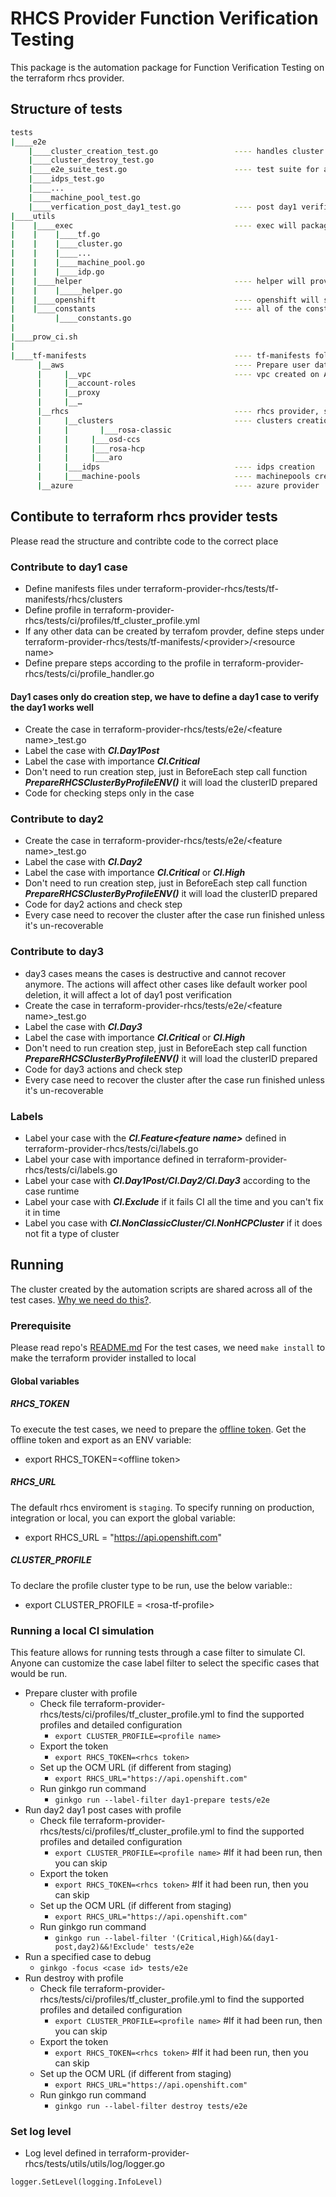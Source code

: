 # RHCS Provider Function Verification Testing

This package is the automation package for Function Verification Testing on the terraform rhcs provider.

## Structure of tests

```bash
tests
|____e2e      
    |____cluster_creation_test.go                 ---- handles cluster creation by profile
    |____cluster_destroy_test.go
    |____e2e_suite_test.go                        ---- test suite for all the e2e tests
    |____idps_test.go
    |____...
    |____machine_pool_test.go
    |____verfication_post_day1_test.go            ---- post day1 verification tests
|____utils
|    |____exec                                    ---- exec will package the tf commands like init state apply destroy
|    |    |____tf.go
|    |    |____cluster.go
|    |    |____...
|    |    |____machine_pool.go
|    |    |____idp.go
|    |____helper                                  ---- helper will provide support functions during testing
|    |    |_____helper.go
|    |____openshift                               ---- openshift will support e2e check in cluster
|    |____constants                               ---- all of the constants will be defined in constants
|         |____constants.go
|       
|____prow_ci.sh
|
|____tf-manifests                                 ---- tf-manifests folder will contain all of the tf configuration files, separated by provider
      |__aws                                      ---- Prepare user data prepared on AWS for cluster creation 
      |     |__vpc                                ---- vpc created on AWS for cluster creation
      |     |__account-roles
      |     |__proxy
      |     |__…
      |__rhcs                                     ---- rhcs provider, separated by resources
      |     |__clusters                           ---- clusters creation separated by resource key
      |     |   	|___rosa-classic
      |     |     |___osd-ccs
      |     |     |___rosa-hcp
      |     |     |___aro
      |     |___idps                              ---- idps creation
      |     |___machine-pools                     ---- machinepools creation
      |__azure                                    ---- azure provider
```

## Contibute to terraform rhcs provider tests

Please read the structure and contribte code to the correct place

### Contribute to day1 case

* Define manifests files under terraform-provider-rhcs/tests/tf-manifests/rhcs/clusters
* Define profile in terraform-provider-rhcs/tests/ci/profiles/tf_cluster_profile.yml
* If any other data can be created by terrafom provder, define steps under terraform-provider-rhcs/tests/tf-manifests/\<provider\>/\<resource name\>
* Define prepare steps according to the profile in terraform-provider-rhcs/tests/ci/profile_handler.go

#### Day1 cases only do creation step, we have to define a day1 case to verify the day1 works well

* Create the case in terraform-provider-rhcs/tests/e2e/\<feature name\>_test.go
* Label the case with ***CI.Day1Post***
* Label the case with importance ***CI.Critical***
* Don't need to run creation step, just in BeforeEach step call function  ***PrepareRHCSClusterByProfileENV()*** it will load the clusterID prepared
* Code for checking steps  only in the case

### Contribute to day2

* Create the case in terraform-provider-rhcs/tests/e2e/\<feature name\>_test.go
* Label the case with ***CI.Day2***
* Label the case with importance ***CI.Critical*** or ***CI.High***
* Don't need to run creation step, just in BeforeEach step call function  ***PrepareRHCSClusterByProfileENV()*** it will load the clusterID prepared
* Code for day2 actions and check step
* Every case need to recover the cluster after the case run finished unless it's un-recoverable

### Contribute to day3

* day3 cases means the cases is destructive and cannot recover anymore. The actions will affect other cases like default worker pool deletion, it will affect a lot of day1 post verification
* Create the case in terraform-provider-rhcs/tests/e2e/\<feature name\>_test.go
* Label the case with ***CI.Day3***
* Label the case with importance ***CI.Critical*** or ***CI.High***
* Don't need to run creation step, just in BeforeEach step call function  ***PrepareRHCSClusterByProfileENV()*** it will load the clusterID prepared
* Code for day3 actions and check step
* Every case need to recover the cluster after the case run finished unless it's un-recoverable

### Labels

* Label your case with the ***CI.Feature\<feature name\>*** defined in terraform-provider-rhcs/tests/ci/labels.go
* Label your case with importance defined in terraform-provider-rhcs/tests/ci/labels.go
* Label your case with ***CI.Day1Post/CI.Day2/CI.Day3*** according to the case runtime
* Label your case with ***CI.Exclude*** if it fails CI all  the time and you can't fix it in time
* Label you case with ***CI.NonClassicCluster/CI.NonHCPCluster*** if it does not fit a type of cluster

## Running

The cluster created by the automation scripts are shared across all of the test cases. [Why we need do this?](./docs/challenge.md).

### Prerequisite

Please read repo's [README.md](../README.md)
For the test cases, we need `make install` to make the terraform provider installed to local

#### Global variables

##### RHCS_TOKEN

To execute the test cases, we need to prepare the [offline token](https://console.redhat.com/openshift/token/show). Get the offline token and export as an ENV variable:

* export RHCS_TOKEN=\<offline token\>

##### RHCS_URL

The default rhcs enviroment is `staging`. To specify running on production, integration or local, you can export the global variable:

* export RHCS_URL = "https://api.openshift.com"

##### CLUSTER_PROFILE

To declare the profile cluster type to be run, use the below variable::

* export CLUSTER_PROFILE = \<rosa-tf-profile\>

### Running a local CI simulation

This feature allows for running tests through a case filter to simulate CI. Anyone can customize the case label filter to select the specific cases that would be run.

* Prepare cluster with profile
  * Check file terraform-provider-rhcs/tests/ci/profiles/tf_cluster_profile.yml to find the supported profiles and detailed configuration
    * `export CLUSTER_PROFILE=<profile name>`
  * Export the token
    * `export RHCS_TOKEN=<rhcs token>`
  * Set up the OCM URL (if different from staging)
    * `export RHCS_URL="https://api.openshift.com"`
  * Run ginkgo run command
    * `ginkgo run --label-filter day1-prepare tests/e2e`
* Run day2 day1 post cases with profile
  * Check file terraform-provider-rhcs/tests/ci/profiles/tf_cluster_profile.yml to find the supported profiles and detailed configuration
    * `export CLUSTER_PROFILE=<profile name>` #If it had been run, then you can skip
  * Export the token
    * `export RHCS_TOKEN=<rhcs token>` #If it had been run, then you can skip
  * Set up the OCM URL (if different from staging)
    * `export RHCS_URL="https://api.openshift.com"`
  * Run ginkgo run command
    * `ginkgo run --label-filter '(Critical,High)&&(day1-post,day2)&&!Exclude' tests/e2e`
* Run a specified case to debug
  * `ginkgo -focus <case id> tests/e2e`
* Run destroy with profile
  * Check file terraform-provider-rhcs/tests/ci/profiles/tf_cluster_profile.yml to find the supported profiles and detailed configuration
    * `export CLUSTER_PROFILE=<profile name>` #If it had been run, then you can skip
  * Export the token
    * `export RHCS_TOKEN=<rhcs token>` #If it had been run, then you can skip
  * Set up the OCM URL (if different from staging)
    * `export RHCS_URL="https://api.openshift.com"`
  * Run ginkgo run command
    * `ginkgo run --label-filter destroy tests/e2e`

### Set log level

* Log level defined in terraform-provider-rhcs/tests/utils/utils/log/logger.go

```golang
logger.SetLevel(logging.InfoLevel)
```
